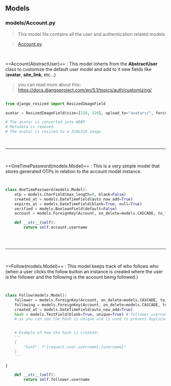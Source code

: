 
## Models

### **models/Account.py**
> This model file contains all the user and authentication related models

> <a href="../../voidbackApi/models/Account.py">Account.py</a>

<br/>


==Account(AbstractUser)==
: This model inherts from the **AbstractUser** class to customize the default user model and add to it new fields like (**avatar**, **site_link**, etc...)

> you can read more about this: https://docs.djangoproject.com/en/5.1/topics/auth/customizing/



```python

from django_resized import ResizedImageField

avatar = ResizedImageField(size=[320, 320], upload_to="avatars/", force_format="WEBP", null=True, keep_meta=False)

# The avatar is converted into WEBP
# Metadata is removed
# The avatar is resized to a 320x320 image.
```



<br/>

-----

<br/>


==OneTimePassword(models.Model)==
: This is a very simple model that stores generated OTPs in relation to the account model instance.


```python


class OneTimePassword(models.Model):
    otp = models.CharField(max_length=8, blank=False)
    created_at = models.DateTimeField(auto_now_add=True)
    expires_at = models.DateTimeField(blank=True, null=True)
    verified = models.BooleanField(default=False)
    account = models.ForeignKey(Account, on_delete=models.CASCADE, to_field="username")

    def __str__(self):
        return self.account.username



```



<br/>

-----

<br/>


==Follow(models.Model)==
: This model keeps track of who follows who (when a user clicks the follow button an instance is created where the user is the follower and the following is the account being followed.)

```python


class Follow(models.Model):
    follower = models.ForeignKey(Account, on_delete=models.CASCADE, to_field="username", related_name="follower")
    following = models.ForeignKey(Account, on_delete=models.CASCADE, to_field="username", related_name="following")
    created_at = models.DateTimeField(auto_now_add=True)
    hash = models.TextField(blank=True, unique=True) # follower_username:following_username
    # as you can see the hash is unique and is used to prevent duplicate records


    # Example of how the hash is created:
    '''
    {
        "hash": f"{request.user.username}:{username}"
    }
    '''

}

    def __str__(self):
        return self.follower.username

```



